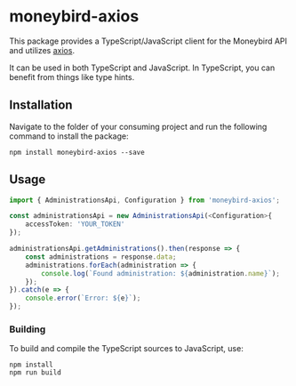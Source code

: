 # moneybird-axios

This package provides a TypeScript/JavaScript client for the Moneybird API and utilizes [axios](https://github.com/axios/axios).

It can be used in both TypeScript and JavaScript. In TypeScript, you can benefit from things like type hints.

## Installation

Navigate to the folder of your consuming project and run the following command to install the package:

```shell
npm install moneybird-axios --save
```

## Usage

```TypeScript
import { AdministrationsApi, Configuration } from 'moneybird-axios';

const administrationsApi = new AdministrationsApi(<Configuration>{
    accessToken: 'YOUR_TOKEN'
});

administrationsApi.getAdministrations().then(response => {
    const administrations = response.data;
    administrations.forEach(administration => {
        console.log(`Found administration: ${administration.name}`);
    });
}).catch(e => {
    console.error(`Error: ${e}`);
});
```

### Building

To build and compile the TypeScript sources to JavaScript, use:

```shell
npm install
npm run build
```
